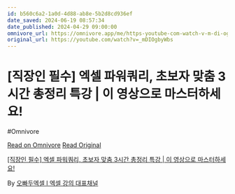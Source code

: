 ```yaml
---
id: b560c6a2-1a0d-4d88-ab8e-5b2d8cd936ef
date_saved: 2024-06-19 08:57:34
date_published: 2024-04-29 09:00:00
omnivore_url: https://omnivore.app/me/https-youtube-com-watch-v-m-di-ogby-wbs-1902dc8d300
original_url: https://youtube.com/watch?v=_mDIOgbyWbs
---
```


# [직장인 필수] 엑셀 파워쿼리, 초보자 맞춤 3시간 총정리 특강 | 이 영상으로 마스터하세요!
#Omnivore
 
[Read on Omnivore](https://omnivore.app/me/https-youtube-com-watch-v-m-di-ogby-wbs-1902dc8d300)
[Read Original](https://youtube.com/watch?v=_mDIOgbyWbs)
 
[\[직장인 필수\] 엑셀 파워쿼리, 초보자 맞춤 3시간 총정리 특강 | 이 영상으로 마스터하세요!](https://youtube.com/watch?v=%5FmDIOgbyWbs)

By [오빠두엑셀 l 엑셀 강의 대표채널](https://www.youtube.com/@Oppadu)